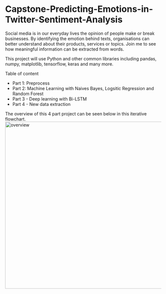 # Capstone-Predicting-Emotions-in-Twitter-Sentiment-Analysis

Social media is in our everyday lives the opinion of people make or break businesses. By identifying the emotion behind texts, organisations can better understand about their products, services or topics. Join me to see how meaningful information can be extracted from words.

This project will use Python and other common libraries including pandas, numpy, matplotlib, tensorflow, keras and many more. 

Table of content
- Part 1: Preprocess
- Part 2: Machine Learning with Naives Bayes, Logsitic Regression and Random Forest
- Part 3 - Deep learning with Bi-LSTM
- Part 4 - New data extraction

The overview of this 4 part project can be seen below in this iterative flowchart. 
<img width="540" alt="overview" src="https://user-images.githubusercontent.com/115679514/227091949-e8f5f2ab-454d-4573-bfd3-4eec5a1cf508.png">
